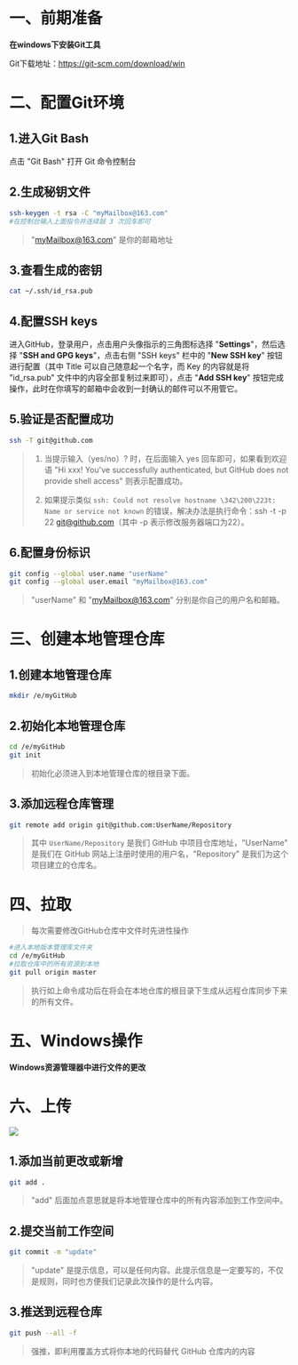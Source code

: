 # 一、前期准备

**在windows下安装Git工具**

Git下载地址：https://git-scm.com/download/win

# 二、配置Git环境

## 1.进入Git Bash

点击 "Git Bash" 打开 Git 命令控制台

## 2.生成秘钥文件

```sh
ssh-keygen -t rsa -C "myMailbox@163.com"
#在控制台输入上面指令并连续敲 3 次回车即可
```

> "myMailbox@163.com" 是你的邮箱地址

## 3.查看生成的密钥

```sh
cat ~/.ssh/id_rsa.pub
```

## 4.配置SSH keys

进入GitHub，登录用户，点击用户头像指示的三角图标选择 "**Settings**"，然后选择 "**SSH and GPG keys**"，点击右侧 "SSH keys" 栏中的 "**New SSH key**" 按钮进行配置（其中 Title 可以自己随意起一个名字，而 Key 的内容就是将 "id_rsa.pub" 文件中的内容全部复制过来即可），点击 "**Add SSH key**" 按钮完成操作，此时在你填写的邮箱中会收到一封确认的邮件可以不用管它。

## 5.验证是否配置成功

```sh
ssh -T git@github.com
```

> 1. 当提示输入（yes/no）? 时，在后面输入 yes 回车即可，如果看到欢迎语 "Hi xxx! You've successfully authenticated, but GitHub does not provide shell access" 则表示配置成功。
>
> 2. 如果提示类似 `ssh: Could not resolve hostname \342\200\223t: Name or service not known` 的错误，解决办法是执行命令：ssh -t -p 22 git@github.com（其中 -p 表示修改服务器端口为22）。

## 6.配置身份标识

```sh
git config --global user.name "userName"
git config --global user.email "myMailbox@163.com"
```

> "userName" 和 "myMailbox@163.com" 分别是你自己的用户名和邮箱。

# 三、创建本地管理仓库

## 1.创建本地管理仓库

```sh
mkdir /e/myGitHub
```

## 2.初始化本地管理仓库

```sh
cd /e/myGitHub
git init
```

> 初始化必须进入到本地管理仓库的根目录下面。

## 3.添加远程仓库管理

```sh
git remote add origin git@github.com:UserName/Repository
```

> 其中 `UserName/Repository` 是我们 GitHub 中项目仓库地址，"UserName" 是我们在 GitHub 网站上注册时使用的用户名，"Repository" 是我们为这个项目建立的仓库名。

# 四、拉取

> 每次需要修改GitHub仓库中文件时先进性操作

```sh
#进入本地版本管理库文件夹
cd /e/myGitHub
#拉取仓库中的所有资源到本地
git pull origin master
```

> 执行如上命令成功后在将会在本地仓库的根目录下生成从远程仓库同步下来的所有文件。

# 五、Windows操作

**Windows资源管理器中进行文件的更改**

# 六、上传

![](https://cdn.jsdelivr.net/gh/justplays/MyPicGo/img/202208051511384.png)

## 1.添加当前更改或新增

```sh
git add .
```

> "add" 后面加点意思就是将本地管理仓库中的所有内容添加到工作空间中。

## 2.提交当前工作空间

```sh
git commit -m "update"
```

> "update" 是提示信息，可以是任何内容。此提示信息是一定要写的，不仅是规则，同时也方便我们记录此次操作的是什么内容。

## 3.推送到远程仓库

```sh
git push --all -f
```

> 强推，即利用覆盖方式将你本地的代码替代 GitHub 仓库内的内容
